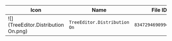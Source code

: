 | Icon | Name | File ID |
| ---  | ---  | ---     |
| ![](TreeEditor.Distribution On.png) | `TreeEditor.Distribution On` | `8347294690994617590` |
